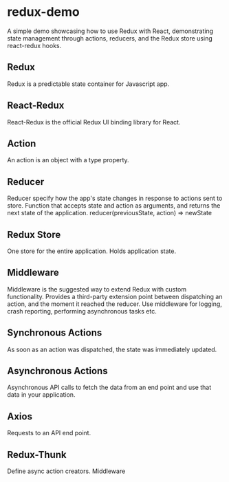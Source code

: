 # redux-demo
A simple demo showcasing how to use Redux with React, demonstrating state management through actions, reducers, and the Redux store using react-redux hooks.

## Redux
Redux is a predictable state container for Javascript app.

## React-Redux 
React-Redux is the official Redux UI binding library for React.

## Action
An action is an object with a type property.

## Reducer
Reducer specify how the app's state changes in response to actions sent to store.
Function that accepts state and action as arguments, and returns the next state of the application.
reducer(previousState, action) => newState

## Redux Store
One store for the entire application.
Holds application state.

## Middleware
Middleware is the suggested way to extend Redux with custom functionality.
Provides a third-party extension point between dispatching an action, and the moment it reached the reducer.
Use middleware for logging, crash reporting, performing asynchronous tasks etc.

## Synchronous Actions
As soon as an action was dispatched, the state was immediately updated.

## Asynchronous Actions
Asynchronous API calls to fetch the data from an end point and use that data in your application.

## Axios
Requests to an API end point.

## Redux-Thunk
Define async action creators.
Middleware
